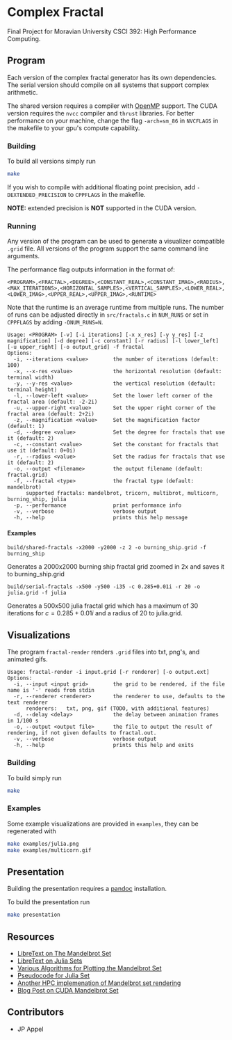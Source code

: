 # Complex Fractal

Final Project for Moravian University CSCI 392: High Performance Computing.

## Program

Each version of the complex fractal generator has its own dependencies.
The serial version should compile on all systems that support complex arithmetic.

The shared version requires a compiler with [OpenMP](https://www.openmp.org/) support.
The CUDA version requires the `nvcc` compiler and `thrust` libraries.
For better performance on your machine, change the flag `-arch=sm_86` in `NVCFLAGS` in the makefile to your gpu's compute capability.

### Building

To build all versions simply run

```bash
make
```

If you wish to compile with additional floating point precision, add `-DEXTENDED_PRECISION` to `CPPFLAGS` in the makefile.

**NOTE:** extended precision is **NOT** supported in the CUDA version.

### Running

Any version of the program can be used to generate a visualizer compatible `.grid` file.
All versions of the program support the same command line arguments.

The performance flag outputs information in the format of:
```
<PROGRAM>,<FRACTAL>,<DEGREE>,<CONSTANT_REAL>,<CONSTANT_IMAG>,<RADIUS>,<MAX_ITERATIONS>,<HORIZONTAL_SAMPLES>,<VERTICAL_SAMPLES>,<LOWER_REAL>,<LOWER_IMAG>,<UPPER_REAL>,<UPPER_IMAG>,<RUNTIME>
```

Note that the runtime is an average runtime from multiple runs.
The number of runs can be adjusted directly in `src/fractals.c` in `NUM_RUNS` or set in `CPPFLAGS` by adding `-DNUM_RUNS=N`.

```
Usage: <PROGRAM> [-v] [-i iterations] [-x x_res] [-y y_res] [-z magnification] [-d degree] [-c constant] [-r radius] [-l lower_left] [-u upper_right] [-o output_grid] -f fractal
Options:
  -i, --iterations <value>        the number of iterations (default: 100)
  -x, --x-res <value>             the horizontal resolution (default: terminal width)
  -y, --y-res <value>             the vertical resolution (default: terminal height)
  -l, --lower-left <value>        Set the lower left corner of the fractal area (default: -2-2i)
  -u, --upper-right <value>       Set the upper right corner of the fractal area (default: 2+2i)
  -z, --magnification <value>     Set the magnification factor (default: 1)
  -d, --degree <value>            Set the degree for fractals that use it (default: 2)
  -c, --constant <value>          Set the constant for fractals that use it (default: 0+0i)
  -r, --radius <value>            Set the radius for fractals that use it (default: 2)
  -o, --output <filename>         the output filename (default: fractal.grid)
  -f, --fractal <type>            the fractal type (default: mandelbrot)
      supported fractals: mandelbrot, tricorn, multibrot, multicorn, burning_ship, julia
  -p, --performance               print performance info
  -v, --verbose                   verbose output
  -h, --help                      prints this help message
```

#### Examples

`build/shared-fractals -x2000 -y2000 -z 2 -o burning_ship.grid -f burning_ship`

Generates a 2000x2000 burning ship fractal grid zoomed in 2x and saves it to burning_ship.grid

`build/serial-fractals -x500 -y500 -i35 -c 0.285+0.01i -r 20 -o julia.grid -f julia`

Generates a 500x500 julia fractal grid which has a maximum of 30 iterations for $c = 0.285 + 0.01i$ and a radius of 20 to julia.grid.

## Visualizations

The program `fractal-render` renders `.grid` files into txt, png's, and animated gifs.

```
Usage: fractal-render -i input.grid [-r renderer] [-o output.ext]
Options:
  -i, --input <input grid>        the grid to be rendered, if the file name is '-' reads from stdin
  -r, --renderer <renderer>       the renderer to use, defaults to the text renderer
      renderers:   txt, png, gif (TODO, with additional features)
  -d, --delay <delay>             the delay between animation frames in 1/100 s
  -o, --output <output file>      the file to output the result of rendering, if not given defaults to fractal.out.
  -v, --verbose                   verbose output
  -h, --help                      prints this help and exits
```

### Building

To build simply run

```bash
make
```

### Examples

Some example visualizations are provided in `examples`, they can be regenerated with

```bash
make examples/julia.png
make examples/multicorn.gif
```


## Presentation

Building the presentation requires a [pandoc](https://pandoc.org/) installation.

To build the presentation run

```bash
make presentation
```

## Resources

* [LibreText on The Mandelbrot Set](https://math.libretexts.org/Bookshelves/Analysis/Complex_Analysis_-_A_Visual_and_Interactive_Introduction_(Ponce_Campuzano)/05%3A_Chapter_5/5.05%3A_The_Mandelbrot_Set)
* [LibreText on Julia Sets](https://math.libretexts.org/Bookshelves/Analysis/Complex_Analysis_-_A_Visual_and_Interactive_Introduction_(Ponce_Campuzano)/05%3A_Chapter_5/5.06%3A_The_Julia_Set)
* [Various Algorithms for Plotting the Mandelbrot Set](https://en.wikipedia.org/wiki/Plotting_algorithms_for_the_Mandelbrot_set)
* [Pseudocode for Julia Set](https://en.wikipedia.org/wiki/Julia_set#Pseudocode)
* [Another HPC implemenation of Mandelbrot set rendering](https://github.com/OakenKnight/MandelbrotSet-HightPerformance-Implementation)
* [Blog Post on CUDA Mandelbrot Set](https://developershell.net/the-mandelbrot-set-with-cuda/)

## Contributors

* JP Appel
